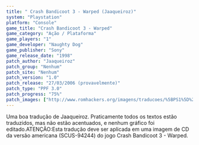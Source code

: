 ```yaml
---
title: " Crash Bandicoot 3 - Warped (Jaaqueiroz)"
system: "Playstation"
platform: "Console"
game_title: "Crash Bandicoot 3 - Warped"
game_category: "Ação / Plataforma"
game_players: "1"
game_developer: "Naughty Dog"
game_publisher: "Sony"
game_release_date: "1998"
patch_author: "Jaaqueiroz"
patch_group: "Nenhum"
patch_site: "Nenhum"
patch_version: "1.0"
patch_release: "27/03/2006 (provavelmente)"
patch_type: "PPF 3.0"
patch_progress: "75%"
patch_images: ["http://www.romhackers.org/imagens/traducoes/%5BPS1%5D%20Crash%20Bandicoot%203%20-%20Warped%20-%20Jaaqueiroz%20-%201.jpg","http://www.romhackers.org/imagens/traducoes/%5BPS1%5D%20Crash%20Bandicoot%203%20-%20Warped%20-%20Jaaqueiroz%20-%202.jpg","http://www.romhackers.org/imagens/traducoes/%5BPS1%5D%20Crash%20Bandicoot%203%20-%20Warped%20-%20Jaaqueiroz%20-%203.jpg"]
---
```

Uma boa tradução de Jaaqueiroz. Praticamente todos os textos estão traduzidos, mas não estão acentuados, e nenhum gráfico foi editado.ATENÇÃO:Esta tradução deve ser aplicada em uma imagem de CD da versão americana (SCUS-94244) do jogo Crash Bandicoot 3 - Warped.